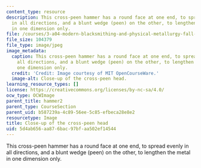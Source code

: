 ```yaml
---
content_type: resource
description: This cross-peen hammer has a round face at one end, to spread evenly
  in all directions, and a blunt wedge (peen) on the other, to lengthen the metal
  in one dimension only.
file: /courses/3-a04-modern-blacksmithing-and-physical-metallurgy-fall-2008/5d4ab656aa876bac97bfaa502ef14544_015.jpg
file_size: 104379
file_type: image/jpeg
image_metadata:
  caption: This cross-peen hammer has a round face at one end, to spread evenly in
    all directions, and a blunt wedge (peen) on the other, to lengthen the metal in
    one dimension only.
  credit: 'Credit: Image courtesy of MIT OpenCourseWare.'
  image-alt: Close-up of the cross-peen head.
learning_resource_types: []
license: https://creativecommons.org/licenses/by-nc-sa/4.0/
ocw_type: OCWImage
parent_title: hammer2
parent_type: CourseSection
parent_uid: b587239a-4c89-56ee-5c85-efbeca28e8e2
resourcetype: Image
title: Close-up of the cross-peen head
uid: 5d4ab656-aa87-6bac-97bf-aa502ef14544
---
```

This cross-peen hammer has a round face at one end, to spread evenly in all directions, and a blunt wedge (peen) on the other, to lengthen the metal in one dimension only.